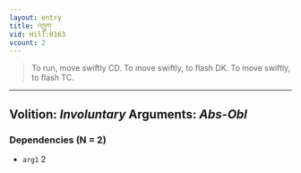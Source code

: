 ```yaml
---
layout: entry
title: འཁྱུག་
vid: Hill:0163
vcount: 2
---
```

> To run, move swiftly CD\. To move swiftly, to flash DK\. To move swiftly, to flash TC\.

---
Volition: _Involuntary_
Arguments: _Abs-Obl_
---

### Dependencies (N = 2)
* `arg1` 2
